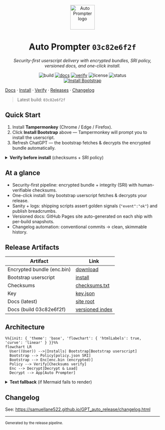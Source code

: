 <p align="center"><img alt="Auto Prompter logo" src="https://samuellane522.github.io/GPT_auto_release/assets/logo.svg" width="80" height="80"/></p>
<h1 align="center">Auto Prompter <code>03c82e6f2f</code></h1>
<p align="center"><em>Security-first userscript delivery with encrypted bundles, SRI policy, versioned docs, and one-click install.</em></p>
<p align="center">
  <img alt="build" src="https://img.shields.io/badge/build-03c82e6f2f-0a84ff?style=flat&logo=github" />
  <a href="https://samuellane522.github.io/GPT_auto_release/"><img alt="docs" src="https://img.shields.io/badge/docs-online-34c759?style=flat" /></a>
  <a href="https://samuellane522.github.io/GPT_auto_release/verify.html"><img alt="verify" src="https://img.shields.io/badge/verify-checksums-64d2ff?style=flat" /></a>
  <img alt="license" src="https://img.shields.io/badge/license-MIT-informational?style=flat" />
  <img alt="status" src="https://img.shields.io/badge/status-beta-ffb020?style=flat" />
  <br/>
  <a href="https://samuellane522.github.io/GPT_auto_release/beta-release/current/boot/auto-prompter-bootstrap.user.js">
    <img alt="Install Bootstrap" src="https://img.shields.io/badge/Install%20Bootstrap-Click-0a84ff?style=for-the-badge" />
  </a>
</p>

[Docs](https://samuellane522.github.io/GPT_auto_release/) · [Install](https://samuellane522.github.io/GPT_auto_release/install.html) · [Verify](https://samuellane522.github.io/GPT_auto_release/verify.html) · [Releases](https://samuellane522.github.io/GPT_auto_release/releases.html) · [Changelog](https://samuellane522.github.io/GPT_auto_release/changelog.html)

> Latest build: `03c82e6f2f`

## Quick Start
1. Install **Tampermonkey** (Chrome / Edge / Firefox).
2. Click **Install Bootstrap** above — Tampermonkey will prompt you to install the userscript.
3. Refresh ChatGPT — the bootstrap fetches & decrypts the encrypted bundle automatically.

<details>
<summary><strong>Verify before install</strong> (checksums + SRI policy)</summary>

- Checksums: [checksums.txt]()
- Policy (SRI): [policy.json](https://samuellane522.github.io/GPT_auto_release/download/beta/policy.json)

**enc.bin SRI**
```
sha256-wizWGcOh/2A5QoUFnlD5dgyzofVAzYLSLxuURFj2n+8=
```

**CLI**
```bash
curl -sSfL  | sed -n '1,60p'
```
</details>

## At a glance
- Security-first pipeline: encrypted bundle + integrity (SRI) with human-verifiable checksums.
- One-click install: tiny bootstrap userscript fetches & decrypts your release.
- Sanity + logs: shipping scripts assert golden signals (`"event":"ok"`) and publish breadcrumbs.
- Versioned docs: GitHub Pages site auto-generated on each ship with per-build snapshots.
- Changelog automation: conventional commits → clean, skimmable history.

## Release Artifacts
| Artifact | Link |
| --- | --- |
| Encrypted bundle (enc.bin) | [download](https://samuellane522.github.io/GPT_auto_release/download/beta/auto-prompter-enc.bin) |
| Bootstrap userscript | [install](https://samuellane522.github.io/GPT_auto_release/beta-release/current/boot/auto-prompter-bootstrap.user.js) |
| Checksums | [checksums.txt]() |
| Key | [key.json]() |
| Docs (latest) | [site root](https://samuellane522.github.io/GPT_auto_release/) |
| Docs (build 03c82e6f2f) | [versioned index](https://samuellane522.github.io/GPT_auto_release/v/03c82e6f2f/index.html) |

## Architecture
```mermaid
%%{init: { 'theme': 'base', 'flowchart': { 'htmlLabels': true, 'curve': 'linear' } }}%%
flowchart LR
  User((User)) -->|Installs| Bootstrap[Bootstrap userscript]
  Bootstrap --> Policy[policy.json SRI]
  Bootstrap --> Enc[enc.bin (encrypted)]
  Policy --> Verify[Checksums verify]
  Enc --> Decrypt[Decrypt & Load]
  Decrypt --> App[Auto Prompter]
```

<details>
<summary><strong>Text fallback</strong> (if Mermaid fails to render)</summary>

```text
User -> Bootstrap userscript -> {policy.json SRI, enc.bin}
policy.json -> verify checksums
enc.bin -> decrypt & load -> Auto Prompter
```
</details>

## Changelog
See: https://samuellane522.github.io/GPT_auto_release/changelog.html

---
<sub>Generated by the release pipeline.</sub>
